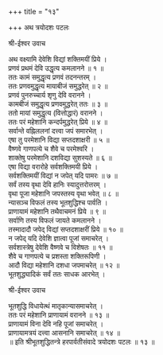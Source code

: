 +++
title = "१३"

+++
अथ त्रयोदशः पटलः    
  
श्री-ईश्वर उवाच    
  
अथ वक्ष्यामि देवेशि विद्यां शक्तिमयीं प्रिये ।    
प्रणवं प्रथमं देवि उद्धृत्य कमलानने ॥ १ ॥    
ततः कामं समुद्धृत्य प्रणवं तदनन्तरम् ।    
ततः प्रणवमुद्धृत्य मायाबीजं समुद्धरेत् ॥ २ ॥    
प्रणवं पुनरुच्चार्य शृणु देवि वरानने ।    
कामबीजं समुद्धृत्य प्रणवमुद्धरेत् ततः ॥ ३ ॥    
ततो मायां समुद्धृत्य (वित्तोद्धारं) वरानने ।    
ततः परं महेशानि कन्दर्पमुद्धरेत् प्रिये ॥ ४ ॥    
सर्वान्ते वह्निललनां दत्त्वा जपं समारभेत् ।    
एषा तु परमेशानि विद्या सप्तदशाक्षरी ॥ ५ ॥    
वैष्णवे गाणपत्ये च शैवे च परमेश्वरि ।    
शाक्तेषु परमेशानि दशविद्या सुशस्यते ॥ ६ ॥    
एषा विद्या वरारोहे सर्वशक्तिमयी प्रिये ।    
सर्वशक्तिमयीं विद्यां न जपेत् यदि पामरः ॥ ७ ॥    
सर्वं तस्य वृथा देवि हानिः स्यादुत्तरोत्तरम् ।    
वृथा पूजा महेशानि जपस्तस्य वृथा भवेत् ॥ ८ ॥    
न्यासञ्च विफलं तस्य भूतशुद्धिश्च पार्वति ।    
प्राणायामं महेशानि तथैवाचमनं प्रिये ॥ ९ ॥    
सर्वाणि तस्य विफलं जायते कमलानने ।    
तस्मादादौ जपेद् विद्यां सप्तदशाक्षरीं प्रिये ॥ १० ॥    
न जपेद् यदि देवेशि ज्ञात्वा पूजां समाचरेत् ।    
सर्वशास्त्रेषु देवेशि वैष्णवे च विशेषतः ॥ ११ ॥    
शैवे च गाणपत्ये च प्रशस्ता शक्तिरूपिणी ।    
आदौ विद्या महेशानि दशधा जपमाचरेत् ॥ १२ ॥    
भूतशुद्ध्यादिकं सर्वं ततः साधक आरभेत् ।    
  
श्री-ईश्वर उवाच    
  
भूतशुद्धि विधायेत्थं मातृकान्यासमाचरेत् ।    
ततः परं महेशानि प्राणायामं वरानने ॥ १३ ॥    
प्राणायामं विना देवि नहि पूजां समाचरेत् ।    
प्राणायामत्रयं दत्त्वा आसनानि समाचरेत् ॥ १४ ॥    
॥ इति श्रीभूतशुद्धितन्त्रे हरपार्वतीसंवादे त्रयोदशः पटलः ॥ १३ ॥    
  
